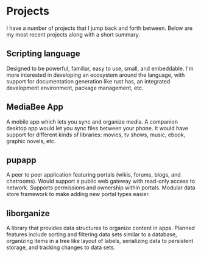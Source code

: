 # Projects

I have a number of projects that I jump back and forth between.
Below are my most recent projects along with a short summary.

## Scripting language

Designed to be powerful, familiar, easy to use, small, and embeddable.
I'm more interested in developing an ecosystem around the language,
with support for documentation generation like rust has,
an integrated development environment, package management, etc.

## MediaBee App

A mobile app which lets you sync and organize media.
A companion desktop app would let you sync files between your phone.
It would have support for different kinds of libraries: movies, tv shows,
music, ebook, graphic novels, etc.

## pupapp

A peer to peer application featuring portals (wikis, forums, blogs, and chatrooms).
Would support a public web gateway with read-only access to network.
Supports permissions and ownership within portals.
Modular data store framework to make adding new portal types easier.

## liborganize

A library that provides data structures to organize content in apps.
Planned features include sorting and filtering data sets similar to a database,
organizing items in a tree like layout of labels, 
serializing data to persistent storage, and tracking changes to data sets.
